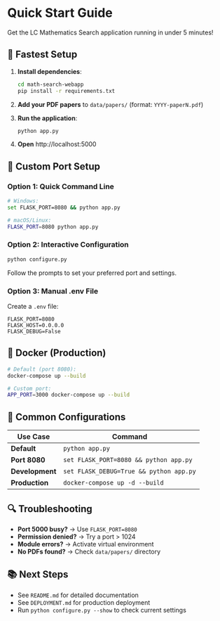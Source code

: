 # Quick Start Guide

Get the LC Mathematics Search application running in under 5 minutes!

## 🚀 Fastest Setup

1. **Install dependencies**:

   ```bash
   cd math-search-webapp
   pip install -r requirements.txt
   ```

2. **Add your PDF papers** to `data/papers/` (format: `YYYY-paperN.pdf`)

3. **Run the application**:

   ```bash
   python app.py
   ```

4. **Open** http://localhost:5000

## 🔧 Custom Port Setup

### Option 1: Quick Command Line

```bash
# Windows:
set FLASK_PORT=8080 && python app.py

# macOS/Linux:
FLASK_PORT=8080 python app.py
```

### Option 2: Interactive Configuration

```bash
python configure.py
```

Follow the prompts to set your preferred port and settings.

### Option 3: Manual .env File

Create a `.env` file:

```env
FLASK_PORT=8080
FLASK_HOST=0.0.0.0
FLASK_DEBUG=False
```

## 🐳 Docker (Production)

```bash
# Default (port 8080):
docker-compose up --build

# Custom port:
APP_PORT=3000 docker-compose up --build
```

## 🎯 Common Configurations

| Use Case        | Command                                 |
| --------------- | --------------------------------------- |
| **Default**     | `python app.py`                         |
| **Port 8080**   | `set FLASK_PORT=8080 && python app.py`  |
| **Development** | `set FLASK_DEBUG=True && python app.py` |
| **Production**  | `docker-compose up -d --build`          |

## 🔍 Troubleshooting

- **Port 5000 busy?** → Use `FLASK_PORT=8080`
- **Permission denied?** → Try a port > 1024
- **Module errors?** → Activate virtual environment
- **No PDFs found?** → Check `data/papers/` directory

## 📚 Next Steps

- See `README.md` for detailed documentation
- See `DEPLOYMENT.md` for production deployment
- Run `python configure.py --show` to check current settings

